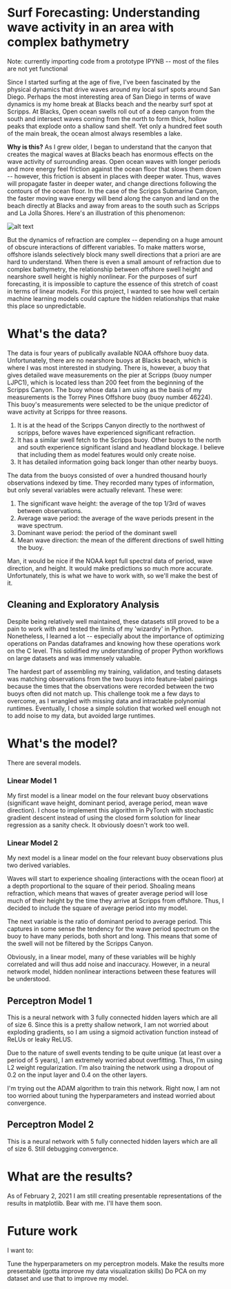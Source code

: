 # Surf Forecasting: Understanding wave activity in an area with complex bathymetry

Note: currently importing code from a prototype IPYNB -- most of the files are not yet functional

Since I started surfing at the age of five, I've been fascinated by the physical dynamics that drive waves around my local surf spots around San Diego. Perhaps the most interesting area of San Diego in terms of wave dynamics is my home break at Blacks beach and the nearby surf spot at Scripps. At Blacks, Open ocean swells roll out of a deep canyon from the south and intersect waves coming from the north to form thick, hollow peaks that explode onto a shallow sand shelf. Yet only a hundred feet south of the main break, the ocean almost always resembles a lake. 

**Why is this?** As I grew older, I began to understand that the canyon that creates the magical waves at Blacks beach has enormous effects on the wave activity of surrounding areas. Open ocean waves with longer periods and more energy feel friction against the ocean floor that slows them down -- however, this friction is absent in places with deeper water. Thus, waves will propagate faster in deeper water, and change directions following the contours of the ocean floor. In the case of the Scripps Submarine Canyon, the faster moving wave energy will bend along the canyon and land on the beach directly at Blacks and away from areas to the south such as Scripps and La Jolla Shores. Here's an illustration of this phenomenon:

![alt text](https://pv-lab.org/wp-content/uploads/2018/01/refdif.gif)


But the dynamics of refraction are complex -- depending on a huge amount of obscure interactions of different variables. To make matters worse, offshore islands selectively block many swell directions that a priori are are hard to understand. When there is even a small amount of refraction due to complex bathymetry, the relationship between offshore swell height and nearshore swell height is highly nonlinear. For the purposes of surf forecasting, it is impossible to capture the essence of this stretch of coast in terms of linear models. For this project, I wanted to see how well certain machine learning models could capture the hidden relationships that make this place so unpredictable.  

# What's the data? 

The data is four years of publically available NOAA offshore buoy data. Unfortunately, there are no nearshore buoys at Blacks beach, which is where I was most interested in studying. There is, however, a buoy that gives detailed wave measurements on the pier at Scripps (buoy numper LJPC1), which is located less than 200 feet from the beginning of the Scripps Canyon. The buoy whose data I am using as the basis of my measurements is the Torrey Pines Offshore buoy (buoy number 46224). This buoy's measurements were selected to be the unique predictor of wave activity at Scripps for three reasons.

  1. It is at the head of the Scripps Canyon directly to the northwest of scripps, before waves have experienced significant refraction.
  2. It has a similar swell fetch to the Scripps buoy. Other buoys to the north and south experience significant island and headland blockage. I believe that including them as model features would only create noise.
  3. It has detailed information going back longer than other nearby buoys. 
  
The data from the buoys consisted of over a hundred thousand hourly observations indexed by time. They recorded many types of information, but only several variables were actually relevant. These were: 

  1. The significant wave height: the average of the top 1/3rd of waves between observations. 
  2. Average wave period: the average of the wave periods present in the wave spectrum.
  3. Dominant wave period: the period of the dominant swell
  4. Mean wave direction: the mean of the different directions of swell hitting the buoy.
  
 Man, it would be nice if the NOAA kept full spectral data of period, wave direction, and height. It would make predictions so much more accurate. Unfortunately, this is what we have to work with, so we'll make the best of it. 
  
 
  
## Cleaning and Exploratory Analysis 

Despite being relatively well maintained, these datasets still proved to be a pain to work with and tested the limits of my 'wizardry' in Python. Nonetheless, I learned a lot -- especially about the importance of optimizing operations on Pandas dataframes and knowing how these operations work on the C level. This solidified my understanding of proper Python workflows on large datasets and was immensely valuable. 

The hardest part of assembling my training, validation, and testing datasets was matching observations from the two buoys into feature-label pairings because the times that the observations were recorded between the two buoys often did not match up. This challenge took me a few days to overcome, as I wrangled with missing data and intractable polynomial runtimes. Eventually, I chose a simple solution that worked well enough not to add noise to my data, but avoided large runtimes. 




# What's the model? 
There are several models. 

### Linear Model 1
My first model is a linear model on the four relevant buoy observations (significant wave height, dominant period, average period, mean wave direction). I chose to implement this algorithm in PyTorch with stochastic gradient descent instead of using the closed form solution for linear regression as a sanity check. It obviously doesn't work too well. 


### Linear Model 2
My next model is a linear model on the four relevant buoy observations plus two derived variables.

Waves will start to experience shoaling (interactions with the ocean floor) at a depth proportional to the square of their period. Shoaling means refraction, which means that waves of greater average period will lose much of their height by the time they arrive at Scripps from offshore. Thus, I decided to include the square of average period into my model.

The next variable is the ratio of dominant period to average period. This captures in some sense the tendency for the wave period spectrum on the buoy to have many periods, both short and long. This means that some of the swell will not be filtered by the Scripps Canyon. 

Obviously, in a linear model, many of these variables will be highly correlated and will thus add noise and inaccuracy. However, in a neural network model, hidden nonlinear interactions between these features will be understood.

## Perceptron Model 1
This is a neural network with 3 fully connected hidden layers which are all of size 6. Since this is a pretty shallow network, I am not worried about exploding gradients, so I am using a sigmoid activation function instead of ReLUs or leaky ReLUS.

Due to the nature of swell events tending to be quite unique (at least over a period of 5 years), I am extremely worried about overfitting. Thus, I'm using L2 weight regularization. I'm also training the network using a dropout of 0.2 on the input layer and 0.4 on the other layers. 

I'm trying out the ADAM algorithm to train this network. Right now, I am not too worried about tuning the hyperparameters and instead worried about convergence. 


## Perceptron Model 2
This is a neural network with 5 fully connected hidden layers which are all of size 6. Still debugging convergence.


# What are the results? 

As of February 2, 2021 I am still creating presentable representations of the results in matplotlib. Bear with me. I'll have them soon.

# Future work

I want to:

Tune the hyperparameters on my perceptron models.
Make the results more presentable (gotta improve my data visualization skills)
Do PCA on my dataset and use that to improve my model.






